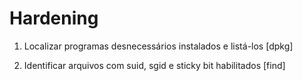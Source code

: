 # Hardening

1. Localizar programas desnecessários instalados e listá-los [dpkg]

2. Identificar arquivos com suid, sgid e sticky bit habilitados [find]


